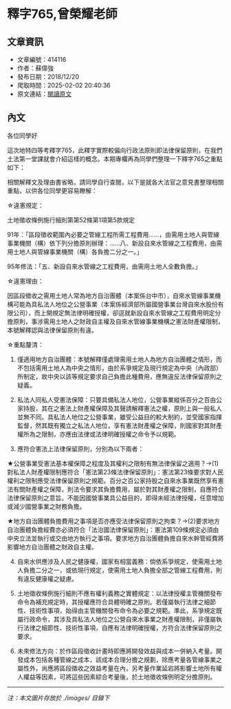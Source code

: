 # 釋字765,曾榮耀老師

## 文章資訊
- 文章編號：414116
- 作者：蘇偉強
- 發布日期：2018/12/20
- 爬取時間：2025-02-02 20:40:36
- 原文連結：[閱讀原文](https://real-estate.get.com.tw/Columns/detail.aspx?no=414116)

## 內文
各位同學好

這次地特四等考釋字765，此釋字實際較偏向行政法原則即法律保留原則，在我們土法第一堂課就會介紹這樣的概念。本期專欄再為同學們整理一下釋字765之重點如下：

相關解釋文及理由書省略，請同學自行查閱，以下是就各大法官之意見書整理相關重點，以供各位同學更容易瞭解：

☆違憲規定：

土地徵收條例施行細則第第52條第1項第5款規定

91年：「區段徵收範圍內必要之管線工程所需工程費用……，由需用土地人與管線事業機關（構）依下列分擔原則辦理：……八、新設自來水管線之工程費用，由需用土地人與管線事業機關（構）各負擔二分之一。」

95年修法：「五、新設自來水管線之工程費用，由需用土地人全數負擔。」

☆違憲理由：

因區段徵收之需用土地人常為地方自治團體（本案係台中市），自來水管線事業機構可能為具私法人地位之公營事業（本案係經濟部所屬國營事業台灣自來水股份有限公司），而上開規定無法律明確授權，卻逕就新設自來水管線之工程費用明定分擔原則，事涉需用土地人之財政自主權及自來水管線事業機構之憲法財產權限制，本號解釋認與法律保留原則有違。

☆重點釐清：

1. 僅適用地方自治團體：本號解釋僅處理需用土地人為地方自治團體之情形，而不包括需用土地人為中央之情形，由於系爭規定及現行規定為中央（內政部）所制定，故中央以該等規定要求自己負擔此種費用，應無違反法律保留原則之疑義。

2. 私法人同私人受憲法保障：只要具備私法人地位，公營事業縱係百分之百由公家持股，其在之憲法上財產權保障及其聲請解釋憲法之權，原則上與一般私人並無不同。具私法人地位之公營事業，雖受公益目的較大制約，並受國家指揮監督，然其既有獨立之私法人地位，享有憲法財產權之保障，則國家對其財產權所為之限制，亦應由法律或法律明確授權之命令予以規範。

3. 應符合憲法上法律保留原則，分別為以下兩者：

★公營事業受憲法基本權保障之程度及其權利之限制有無法律保留之適用？→(1)對私法人財產權限制應符合「憲法第23條法律保留原則」：憲法第23條要求對人民權利之限制應受法律保留原則之規範。百分之百公家持股之自來水事業既然享有憲法有關財產權之保障，則法令要求其負擔費用，屬於對其財產權之限制，自應符合法律保留原則之意旨。不能因國營事業具公益目的，即得未經法律授權，任意增加或減少國營事業之財務負擔。

★地方自治團體負擔費用之事項是否亦應受法律保留原則之拘束？→(2)要求地方自治團體負擔經費亦必須符合「法治國法律保留原則」：憲法第109條規定必須由中央立法並執行或交由地方執行之事項。要求地方自治團體負擔自來水幹管經費將影響地方自治團體之財政自主權。

4. 自來水供應涉及人民之健康權，國家有相當義務：倘依系爭規定，使需用土地人負擔二分之一，或依現行規定，使需用土地人負擔全部之管線工程費用，則有違反健康權之疑慮。

5. 土地徵收條例施行細則不應有權利義務之實體規定：以法律授權主管機關發布命令為補充規定時，其授權應符合具體明確之原則。若僅屬執行法律之細節性、技術性事項，始得由主管機關發布命令為必要之規範。準此，系爭規定既屬行政命令，其涉及具私法人地位之公營自來水事業之財產權限制，非僅屬執行法律之細節性、技術性事項，自應有法律明確授權，方符合法律保留原則之要求。

6. 未來修法方向：於作區段徵收計畫時即應將開發效益與成本一併納入考量。開發成本包括各種管線之成本，該成本合理分擔之規劃，除應考量各管線事業之屬性外，尚應將區段徵收之效益考量在內，另考量作業延宕將影響土地所有權人權益等因素，可將這些因素綜合考量後，於土地徵收條例明定分擔原則。

---
*注：本文圖片存放於 ./images/ 目錄下*
